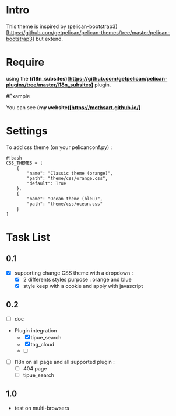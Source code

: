 # Intro

This theme is inspired by (pelican-bootstrap3)[https://github.com/getpelican/pelican-themes/tree/master/pelican-bootstrap3] but extend.

# Require

using the **(i18n_subsites)[https://github.com/getpelican/pelican-plugins/tree/master/i18n_subsites]** plugin.

#Example

You can see **(my website)[https://mothsart.github.io/]**

# Settings

To add css theme (on your pelicanconf.py) :

    #!bash
    CSS_THEMES = [
        {
            "name": "Classic theme (orange)",
            "path": "theme/css/orange.css",
            "default": True
        },
        {
            "name": "Ocean theme (bleu)",
            "path": "theme/css/ocean.css"
        }
    ]

# Task List

## 0.1

- [x] supporting change CSS theme with a dropdown :
    - [x] 2 differents styles purpose : orange and blue
    - [x] style keep with a cookie and apply with javascript

## 0.2

- [ ] doc
- Plugin integration
    - [x] tipue_search
    - [x] tag_cloud
    - [ ] 
- [ ] I18n on all page and all supported plugin :
    - [ ] 404 page
    - [ ] tipue_search

## 1.0

- test on multi-browsers
